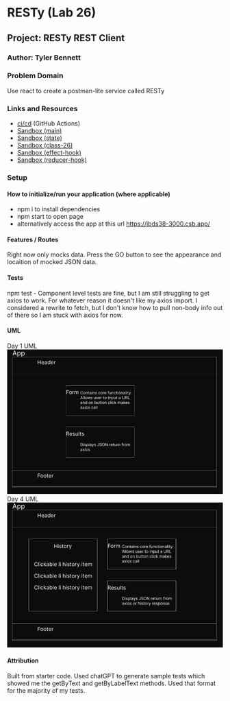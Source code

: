 # RESTy (Lab 26)

## Project: RESTy REST Client

### Author: Tyler Bennett

### Problem Domain  

Use react to create a postman-lite service called RESTy

### Links and Resources

- [ci/cd](https://github.com/tyler-bennett52/resty/actions) (GitHub Actions)
- [Sandbox (main)](https://jbds38-3000.csb.app/)
- [Sandbox (state)](https://jfbbg1-3000.csb.app/)
- [Sandbox (class-26)](https://m8ce6t-3000.csb.app/)
- [Sandbox (effect-hook)](https://75nqbr-3000.csb.app)
- [Sandbox (reducer-hook)](https://ofehmk-3000.csb.app/)

### Setup

#### How to initialize/run your application (where applicable)

- npm i to install dependencies
- npm start to open page
- alternatively access the app at this url <https://jbds38-3000.csb.app/>

#### Features / Routes

Right now only mocks data. Press the GO button to see the appearance and locaition of mocked JSON data.

#### Tests

npm test - Component level tests are fine, but I am still struggling to get axios to work. For whatever reason it doesn't like my axios import. I considered a rewrite to fetch, but I don't know how to pull non-body info out of there so I am stuck with axios for now. 

#### UML
Day 1 UML
![Lab-26 UML](./public/resty-day1-UML%20(1).png)
Day 4 UML
![Lab-29 UML](./public/resty-day4-UML.png)

#### Attribution

Built from starter code. Used chatGPT to generate sample tests which showed me the getByText and getByLabelText methods. Used that format for the majority of my tests.

